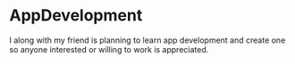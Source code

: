 # AppDevelopment
I along with my friend is planning to learn app development and  create one so anyone interested or willing to work is appreciated.
